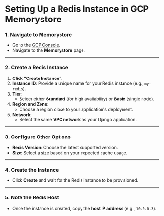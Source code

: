 # Setting Up a Redis Instance in GCP Memorystore

### 1. Navigate to Memorystore

- Go to the [GCP Console](https://console.cloud.google.com/).
- Navigate to the **Memorystore** page.

---

### 2. Create a Redis Instance

1. **Click "Create Instance"**.
2. **Instance ID**: Provide a unique name for your Redis instance (e.g., `my-redis`).
3. **Tier**:
   - Select either **Standard** (for high availability) or **Basic** (single node).
4. **Region and Zone**:
   - Choose a region close to your application's deployment.
5. **Network**:
   - Select the same **VPC network** as your Django application.

---

### 3. Configure Other Options

- **Redis Version**: Choose the latest supported version.
- **Size**: Select a size based on your expected cache usage.

---

### 4. Create the Instance

- Click **Create** and wait for the Redis instance to be provisioned.

---

### 5. Note the Redis Host

- Once the instance is created, copy the **host IP address** (e.g., `10.0.0.3`).
